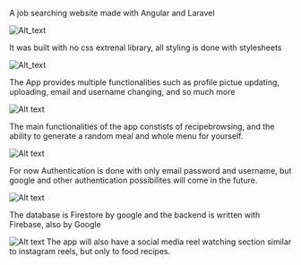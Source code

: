 A job searching website made with Angular and Laravel


![Alt_text](https://i.imgur.com/uFe1lyI.jpg)

It was built with no css extrenal library, all styling is done with stylesheets

![Alt_text](https://i.imgur.com/BW2Yep0.jpeg)

The App provides multiple functionalities such as profile pictue updating, uploading, email and username changing, and so much more
 

![Alt text](https://i.imgur.com/ZiuZQ09.jpeg)

The main functionalities of the app constists of recipebrowsing, and the ability to generate a random meal and whole menu for yourself.


![Alt text](https://i.imgur.com/Wv7frrP.jpeg)

For now Authentication is done with only email password and username, but google and other authentication possibilites will come in the future.


![Alt text](https://i.imgur.com/3d0vjgI.jpeg)

The database is Firestore by google and the backend is written with Firebase, also by Google


![Alt text](https://i.imgur.com/FfLoSbN.jpeg)
The app will also have a social media reel watching section similar to instagram reels, but only to food recipes.
